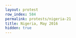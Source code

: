```yaml
---
layout: protest
row_index: 584
permalink: protests/nigeria-21
title: Nigeria, May 2016
hidden: true
---
```

